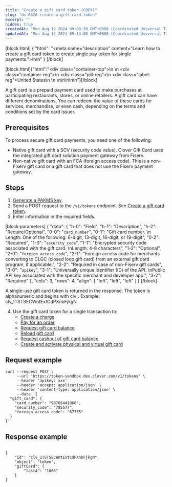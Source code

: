 ```yaml
---
title: "Create a gift card token (COPY)"
slug: "ds-6326-create-a-gift-card-token"
excerpt: ""
hidden: true
createdAt: "Mon Aug 12 2024 09:08:39 GMT+0000 (Coordinated Universal Time)"
updatedAt: "Mon Aug 12 2024 09:14:00 GMT+0000 (Coordinated Universal Time)"
---
```

[block:html]
{
  "html": "<meta name=\"description\" content=\"Learn how to create a gift card token to create single pay token for single payments.\">\n\n<!--DS-5812-->"
}
[/block]


[block:html]{"html":"<div class=\"container-top\">\n  <!--United States-->\n  <div class=\"container-reg\">\n    <div class=\"pill-reg\">\n      <div class=\"label-reg\">United States</div>\n    </div>\n  </div>\n\n</div>\n\n<!--Css-->\n<style>\n.container-top {\n  top: -15px;\n  position: relative;\n  margin-bottom: -5px;\n}\n\n.container-reg {\n  align-items: center;\n  min-width: auto; \n  width: fit-content;\n  text-align: left;\n  overflow: auto;\n  display: inline-block; \n}\n\n/*Pill format REG*/\n.pill-reg {\n  background: #44BB44;\n  border: .5px solid #44BB44;\n  margin-left: 5px;\n  overflow: auto;\n  display: flex; \n  justify-content: center; \n  align-items: center; \n  border-radius: 10px;\n  height: 1.8rem;\n  margin-top: 10px;\n  margin-bottom: 1.5px; \n  padding: 0 10px; \n}\n\n/*Text FORMAT inside REG pills */\n.pill-reg .label-reg, \n.pill-reg__addon .label-reg \n{\n  font-style: normal;\n  font-weight: normal;\n  font-size: 12px;\n  color: #fff;\n  vertical-align: middle;\n  margin: 0;\n  padding: 0 5px;\n}\n</style>"}[/block]

A gift card is a prepaid payment card used to make purchases at participating restaurants, stores, or online retailers. A gift card can have different denominations. You can redeem the value of these cards for services, merchandise, or even cash, depending on the terms and conditions set by the card issuer.

## Prerequisites

To process secure gift card payments, you need one of the following:

- Native gift card with a SCV (security code value). Clover Gift Card uses the integrated gift card solution payment gateway from Fiserv.
- Non-native gift card with an FCA (foreign access code). This is a non-Fiserv gift card or a gift card that does not use the Fiserv payment gateway.

## Steps

1. [Generate a PAKMS key](https://docs.clover.com/docs/ecommerce-generating-a-card-token#generate-a-pakms-key).
2. Send a POST request to the `/v1/tokens` endpoint. See [Create a gift card token](https://docs.clover.com/reference/create-giftcard-token).
3. Enter information in the required fields.

[block:parameters]
{
  "data": {
    "h-0": "Field",
    "h-1": "Description",
    "h-2": "Require/Optional",
    "0-0": "`card_number`",
    "0-1": "Gift card number.  \n Length: One of the following: 6-digit, 13-digit, 16-digit, or 19-digit",
    "0-2": "Required",
    "1-0": "`security_code`",
    "1-1": "Encrypted security code associated with the gift card.  \nLength: 4-8 characters",
    "1-2": "Optional",
    "2-0": "`foreign_access_code`",
    "2-1": "Foreign access code for merchants converting to CLGC (closed loop gift card) from an external gift card program, if applicable.",
    "2-2": "Required in case of non-Fiserv gift cards",
    "3-0": "`apikey`",
    "3-1": "Universally unique identifier (ID) of the API.  \nPublic API key associated with the specific merchant and developer app.",
    "3-2": "Required"
  },
  "cols": 3,
  "rows": 4,
  "align": [
    "left",
    "left",
    "left"
  ]
}
[/block]


A single-use gift card token is returned in the response. The token is alphanumeric and begins with clv\_. Example:      clv_1TSTSECWntExtCdPXnbFjkgN

4. Use the gift card token for a single transaction to:
   - [Create a charge](https://docs.clover.com/reference/createcharge) 
   - [Pay for an order](https://docs.clover.com/reference/postordersidpay)
   - [Request gift card balance](https://docs.clover.com/reference/gift-card-balance-inquiry)
   - [Reload gift card](https://docs.clover.com/reference/gift-card-reload)
   - [Request cashout of gift card balance](https://docs.clover.com/reference/gift-card-cashout)
   - [Create and activate physical and virtual gift card](https://docs.clover.com/reference/gift-card-activation)

## Request example

```curl
curl --request POST \
     --url 'https://token-sandbox.dev.clover.com/v1/tokens' \
     --header 'apikey: xxx' 
     --header 'accept: application/json' \
     --header 'content-type: application/json' \
     --data '{
  "gift_card": {
    "card_number": "98765441066",
    "security_code": "785577",
    "foreign_access_code": "67755"
  }
}'
```

## Response example

```curl

{  
    "id": "clv_1TSTSECWntExtCdPXnbFjkgN",  
    "object": "token",  
    "giftCard": {  
        "last4": "1066"  
    }  
}
```

